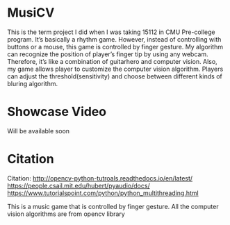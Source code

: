 # MusiCV

This is the term project I did when I was taking 15112 in CMU Pre-college program. It’s basically a rhythm game. However, instead of controlling with buttons or a mouse, this game is controlled by finger gesture. My algorithm can recognize the position of player’s finger tip by using any webcam. Therefore, it’s like a combination of guitarhero and computer vision. Also, my game allows player to customize the computer vision algorithm. Players can adjust the threshold(sensitivity) and choose between different kinds of bluring algorithm.

# Showcase Video
Will be available soon

# Citation
Citation:
http://opencv-python-tutroals.readthedocs.io/en/latest/
https://people.csail.mit.edu/hubert/pyaudio/docs/
https://www.tutorialspoint.com/python/python_multithreading.html

This is a music game that is controlled by finger gesture. All the computer vision algorithms are from opencv library